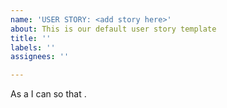 ```yaml
---
name: 'USER STORY: <add story here>'
about: This is our default user story template
title: ''
labels: ''
assignees: ''

---
```


As a <role> I can <capability> so that <received benefit>.
